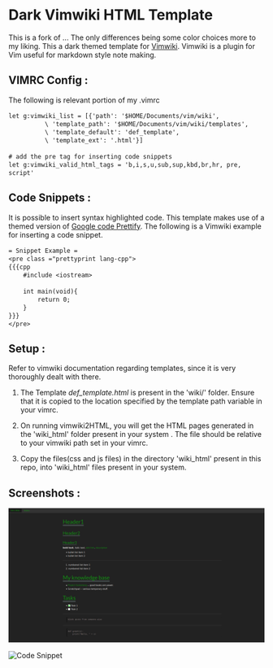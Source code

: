 # Dark Vimwiki HTML Template

This is a fork of ... The only differences being some color choices more
to my liking.
This a dark themed template for [Vimwiki](https://github.com/vimwiki/vimwiki). Vimwiki is a plugin for Vim useful for markdown style note making.

VIMRC Config :
--------------

The following is relevant portion of my .vimrc 
```vim
let g:vimwiki_list = [{'path': '$HOME/Documents/vim/wiki',
		  \ 'template_path': '$HOME/Documents/vim/wiki/templates',
		  \ 'template_default': 'def_template',
		  \ 'template_ext': '.html'}]

# add the pre tag for inserting code snippets
let g:vimwiki_valid_html_tags = 'b,i,s,u,sub,sup,kbd,br,hr, pre, script'
```

Code Snippets :
---------------
It is possible to insert syntax highlighted code. This template makes use of a themed version of [Google code Prettify](https://github.com/google/code-prettify). The following is a Vimwiki example for inserting a code snippet.

```vimwiki
= Snippet Example = 
<pre class ="prettyprint lang-cpp"> 
{{{cpp
	#include <iostream>

	int main(void){
		return 0;
	}
}}}
</pre>
```

Setup :
-------
Refer to vimwiki documentation regarding templates, since it is very thoroughly dealt with there.

1. The Template *def_template.html* is present in the 'wiki/' folder. Ensure that it is copied to the location specified by the template path variable in your vimrc. 

2. On running vimwiki2HTML, you will get the HTML pages generated in the 'wiki\_html' folder present in your system . The file should be relative to your vimwiki path set in your vimrc.

2. Copy the files(css and js files) in the directory 'wiki\_html' present in this repo, into 'wiki\_html' files present in your system.


Screenshots :
-------------

![Title](./images/pic1.png)

![Code Snippet](./images/pic2.png)


